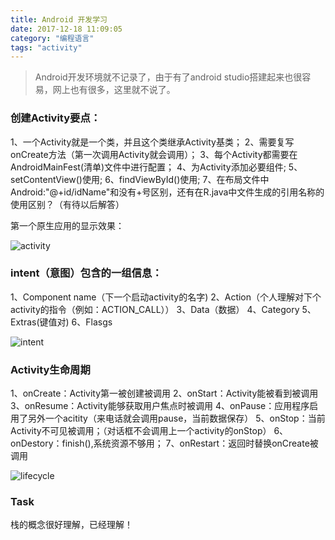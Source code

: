 ```yaml
---
title: Android 开发学习
date: 2017-12-18 11:09:05
category: "编程语言"
tags: "activity"
---
```

> Android开发环境就不记录了，由于有了android studio搭建起来也很容易，网上也有很多，这里就不说了。

### 创建Activity要点：
1、一个Activity就是一个类，并且这个类继承Activity基类；
2、需要复写onCreate方法（第一次调用Activity就会调用）；
3、每个Activity都需要在AndroidMainFest(清单)文件中进行配置；
4、为Activity添加必要组件;
5、setContentView()使用;
6、findViewById()使用;
7、在布局文件中Android:"@+id/idName"和没有+号区别，还有在R.java中文件生成的引用名称的使用区别？（有待以后解答）

第一个原生应用的显示效果：

![activity](https://tawen.github.io/res/20171218androidactivity.png)


### intent（意图）包含的一组信息：
1、Component name（下一个启动activity的名字)
2、Action（个人理解对下个activity的指令（例如：ACTION_CALL））
3、Data（数据）
4、Category
5、Extras(键值对)
6、Flasgs


![intent](https://tawen.github.io/res/20171218androidintent.gif)


### Activity生命周期
1、onCreate：Activity第一被创建被调用
2、onStart：Activity能被看到被调用
3、onResume：Activity能够获取用户焦点时被调用
4、onPause：应用程序启用了另外一个acitity（来电话就会调用pause，当前数据保存）
5、onStop：当前Activity不可见被调用；（对话框不会调用上一个activity的onStop）
6、onDestory：finish(),系统资源不够用；
7、onRestart：返回时替换onCreate被调用


![lifecycle](https://tawen.github.io/res/20171218androidactivitylifecycle.png)

### Task

栈的概念很好理解，已经理解！
